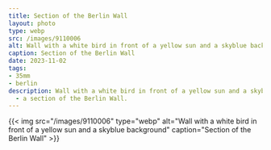 ```yaml
---
title: Section of the Berlin Wall
layout: photo
type: webp
src: /images/9110006
alt: Wall with a white bird in front of a yellow sun and a skyblue background
caption: Section of the Berlin Wall
date: 2023-11-02
tags:
- 35mm
- berlin
description: Wall with a white bird in front of a yellow sun and a skyblue background
  - a section of the Berlin Wall.
---
```


{{< img src="/images/9110006" type="webp" alt="Wall with a white bird in front of a yellow sun and a skyblue background" caption="Section of the Berlin Wall" >}}
